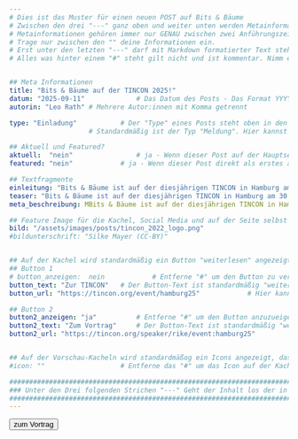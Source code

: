 ```yaml
---
# Dies ist das Muster für einen neuen POST auf Bits & Bäume
# Zwischen den drei "---" ganz oben und weiter unten werden Metainformationen eingetragen.
# Metainformationen gehören immer nur GENAU zwischen zwei Anführungszeichen.
# Trage nur zwischen den "" deine Informationen ein.
# Erst unter den letzten "---" darf mit Markdown formatierter Text stehen.
# Alles was hinter einem "#" steht gilt nicht und ist kommentar. Nimm ein "#" weg, wenn du die jeweilige information dahinter festlegen willst.


## Meta Informationen
title: "Bits & Bäume auf der TINCON 2025!"
datum: "2025-09-11" 			# Das Datum des Posts - Das Format YYYY-MM-DD muss eingehalten werden!
autorin: "Leo Rath"	# Mehrere Autor:innen mit Komma getrennt

type: "Einladung"			# Der "Type" eines Posts steht oben in den Kacheln und auf der Seite ganz oben.
					# Standardmäßig ist der Typ "Meldung". Hier kannst du das ändern z.B. "Bericht" oder "Jobangebot" etc.

## Aktuell und Featured?
aktuell:  "nein" 				# ja - Wenn dieser Post auf der Hauptseite unter Aktuelles auftauchen soll (falls er nicht featured ist)
featured: "nein"  			# ja - Wenn dieser Post direkt als erstes auf der Landing Page angezeigt werden soll, ansonsten "nein" oder Zeile löschen

## Textfragmente
einleitung: "Bits & Bäume ist auf der diesjährigen TINCON in Hamburg am 30.9. & 1.10. mit einem Vortrag dabei! Unsere Netzwerk-Koordinatorin Rike spricht am 30.9. um 13:30 über das Thema „Klimakrise durch KI?! Die ökologischen Kosten von ChatGPT und Co.“. Seid dabei – es gibt ein vielfältiges Programm!"				# Die Einleitung erscheint auf der Seite noch vor den Autor:innen und dem Feature Image
teaser: "Bits & Bäume ist auf der diesjährigen TINCON in Hamburg am 30.9. & 1.10. mit einem Vortrag dabei! Unsere Netzwerk-Koordinatorin Rike spricht am 30.9. um 13:30 über das Thema „Klimakrise durch KI?! Die ökologischen Kosten von ChatGPT und Co.“. Seid dabei – es gibt ein vielfältiges Programm!"				# Der Teaser wird auf den Kacheln als Anreißertext angezeigt.
meta_beschreibung: MBits & Bäume ist auf der diesjährigen TINCON in Hamburg am 30.9. & 1.10. mit einem Vortrag dabei!" 			# ≤135 Zeichen Beschreibugnstext der in Social Media und Suchergebnissen unter dem Titel angezeigt wird (also extern)

## Feature Image für die Kachel, Social Media und auf der Seite selbst
bild: "/assets/images/posts/tincon_2022_logo.png"
#bildunterschrift: "Silke Mayer (CC-BY)"


## Auf der Kachel wird standardmäßig ein Button "weiterlesen" angezeigt. Dieser kann hier angepasst oder versteckt werden
## Button 1
# button_anzeigen:  nein 			# Entferne "#" um den Button zu verstecken
button_text: "Zur TINCON"	# Der Button-Text ist standardmäßig "weiterlesen"
button_url: "https://tincon.org/event/hamburg25"			# Hier kannst du ein alternatives Ziel z.B. eine extern URL angeben

## Button 2
button2_anzeigen: "ja" 			# Entferne "#" um den Button anzuzueigen
button2_text: "Zum Vortrag"		# Der Button-Text ist standardmäßig "weiterlesen"
button2_url: "https://tincon.org/speaker/rike/event:hamburg25"			# DIE URL ist standardmäßig die des Posts - Hier kannst du ein alternatives Ziel z.B. eine extern URL angeben


## Auf der Vorschau-Kacheln wird standardmäßog ein Icons angezeigt, das kann hier abgeschaltet werden.
#icon: ""					# Entferne das "#" um das Icon auf der Kachel auszuschalten

#########################################################################################################
### Unter den Drei folgenden Strichen "---" Geht der Inhalt los der in Markdown formatiert sein darf! ###
#########################################################################################################
---
```

<a href="https://tincon.org/speaker/rike/event:hamburg25">
<button class="btn-dark">zum Vortrag</button>
</a>